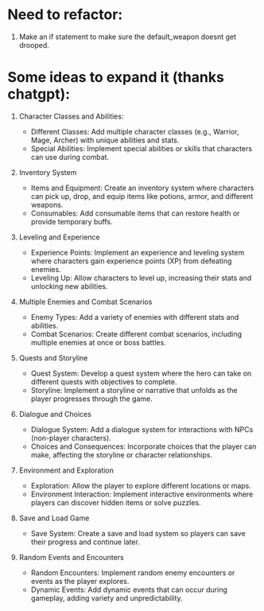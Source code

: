 # Need to refactor:

1) Make an if statement to make sure the default_weapon doesnt get drooped. 

# Some ideas to expand it (thanks chatgpt):

1) Character Classes and Abilities:
    - Different Classes: Add multiple character classes (e.g., Warrior, Mage, Archer) with unique abilities and stats.
    - Special Abilities: Implement special abilities or skills that characters can use during combat.

2) Inventory System
    - Items and Equipment: Create an inventory system where characters can pick up, drop, and equip items like potions, armor, and different weapons.
    - Consumables: Add consumable items that can restore health or provide temporary buffs.

3) Leveling and Experience
    - Experience Points: Implement an experience and leveling system where characters gain experience points (XP) from defeating enemies.
    - Leveling Up: Allow characters to level up, increasing their stats and unlocking new abilities.

4) Multiple Enemies and Combat Scenarios
    - Enemy Types: Add a variety of enemies with different stats and abilities.
    - Combat Scenarios: Create different combat scenarios, including multiple enemies at once or boss battles.

5) Quests and Storyline
    - Quest System: Develop a quest system where the hero can take on different quests with objectives to complete.
    - Storyline: Implement a storyline or narrative that unfolds as the player progresses through the game.

6) Dialogue and Choices
    - Dialogue System: Add a dialogue system for interactions with NPCs (non-player characters).
    - Choices and Consequences: Incorporate choices that the player can make, affecting the storyline or character relationships.

7) Environment and Exploration
    - Exploration: Allow the player to explore different locations or maps.
    - Environment Interaction: Implement interactive environments where players can discover hidden items or solve puzzles.

8) Save and Load Game
    - Save System: Create a save and load system so players can save their progress and continue later.

9) Random Events and Encounters
    - Random Encounters: Implement random enemy encounters or events as the player explores.
    - Dynamic Events: Add dynamic events that can occur during gameplay, adding variety and unpredictability.